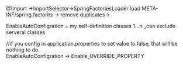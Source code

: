 @Import ->ImportSelector->SpringFactoriesLoader load META-INF/spring.factorits -> remove duplicates->

EnableAutoConfigration = my self-definition classes   1...n
\_can exclude serveral classes

//if you config in application.properties to set value to false, that will be nothing to do.  
EnableAutoConfigration -> Enable_OVERRIDE_PROPERTY  

